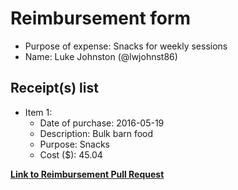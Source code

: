 
# Reimbursement form

- Purpose of expense: Snacks for weekly sessions
- Name: Luke Johnston (@lwjohnst86)

## Receipt(s) list

- Item 1:
    - Date of purchase: 2016-05-19
    - Description: Bulk barn food
    - Purpose: Snacks
    - Cost ($): 45.04

**[Link to Reimbursement Pull Request](https://github.com/UofTCoders/council/pull/15)**
